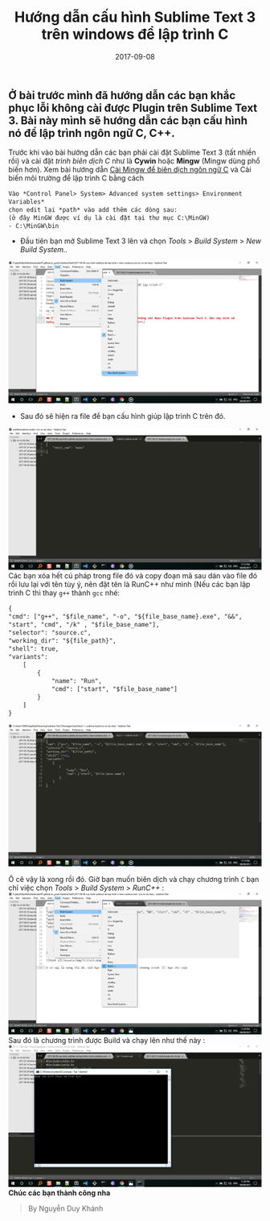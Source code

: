 ﻿---
layout: single
title: "Hướng dẫn cấu hình Sublime Text 3 trên windows để lập trình C"
date: 2017-09-08
categories: [tricks]
tags: [sublime text,c++]
lang: vi
header:
  overlay_image: "/assets/img/ST3/header.jpg"
og_image: "/assets/img/ST3/header.jpg"
---
## Ở bài trước mình đã hướng dẫn các bạn khắc phục lỗi không cài được Plugin trên Sublime Text 3. Bài này mình sẽ hướng dẫn các bạn cấu hình nó để lập trình ngôn ngữ C, C++.

Trước khi vào bài hướng dẫn các bạn phải cài đặt Sublime Text 3 (tất nhiền rồi) và cài đặt *trình biên dịch C*
 như là **Cywin** hoặc **Mingw** (Mingw dùng phổ biến hơn). Xem bài hướng dẫn [Cài Mingw để biên dịch ngôn ngữ C](http://o7planning.org/vi/10467/huong-dan-cai-dat-trinh-bien-dich-c-cpp-mingw) và Cài biến môi trường để lập trình C bằng cách
 ```
 Vào *Control Panel> System> Advanced system settings> Environment Variables*
chọn edit lại *path* vào add thêm các dòng sau:
(ở đây MinGW được ví dụ là cài đặt tại thư mục C:\MinGW)
- C:\MinGW\bin
 ```
* Đầu tiên bạn mở Sublime Text 3 lên và chọn *Tools* > *Build System* > *New Build System..*

![Hình 1](/assets/img/ST3/st4.png)

* Sau đó sẽ hiện ra file để bạn cấu hình giúp lập trình C trên đó.

![Hình 2](/assets/img/ST3/st5.png)
Các bạn xóa hết cú pháp trong file đó và copy đoạn mã sau dán vào file đó rồi lưu lại với tên tùy ý, nên đặt tên là RunC++ như mình (Nếu các bạn lập trình C thì thay `g++` thành `gcc` nhé:
```sublime-build
{
"cmd": ["g++", "$file_name", "-o", "${file_base_name}.exe", "&&", "start", "cmd", "/k" , "$file_base_name"],
"selector": "source.c",
"working_dir": "${file_path}",
"shell": true,
"variants":
    [
        {
            "name": "Run",
            "cmd": ["start", "$file_base_name"]
        }
    ]
}
```

![Hình 3](/assets/img/ST3/st6.png)

Ô cê vậy là xong rồi đó. Giờ bạn muốn biên dịch và chạy chương trình `C` bạn chỉ việc chọn *Tools* > *Build System* > *RunC++* :
![Hình 4](/assets/img/ST3/st7.png)
Sau đó là chương trình được Build và chạy lên như thế này :
![Hình 5](/assets/img/ST3/st8.png)
**Chúc các bạn thành công nha**

>By Nguyễn Duy Khánh